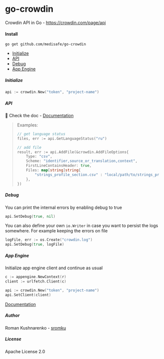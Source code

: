 # go-crowdin
Crowdin API in Go - https://crowdin.com/page/api

#### Install

`go get github.com/medisafe/go-crowdin`

- [Initialize](#initialize)
- [API](#api)
- [Debug](#debug)
- [App Engine](#app-engine)

##### Initialize

``` Go
api := crowdin.New("token", "project-name")
```

##### API

:blue_book: Check the doc - [Documentation](https://godoc.org/github.com/medisafe/go-crowdin)

> Examples:
> ``` Go
> // get language status
> files, err := api.GetLanguageStatus("ru")
> 
> // add file
> result, err := api.AddFile(&crowdin.AddFileOptions{
>     Type: "csv",
>     Scheme: "identifier,source_or_translation,context",
>     FirstLineContainsHeader: true,
>     Files: map[string]string{
>         "strings_profile_section.csv" : "local/path/to/strings_profile_section.csv",
>     },
> })
> ```

##### Debug

You can print the internal errors by enabling debug to true

``` Go
api.SetDebug(true, nil)
```

You can also define your own `io.Writer` in case you want to persist the logs somewhere.
For example keeping the errors on file

``` Go
logFile, err := os.Create("crowdin.log")
api.SetDebug(true, logFile)
```

##### App Engine

Initialize app engine client and continue as usual

``` Go
c := appengine.NewContext(r)
client := urlfetch.Client(c)

api := crowdin.New("token", "project-name")
api.SetClient(client)
```

[Documentation](https://godoc.org/github.com/medisafe/go-crowdin)

##### Author

Roman Kushnarenko - [sromku](https://github.com/sromku)

##### License 

Apache License 2.0